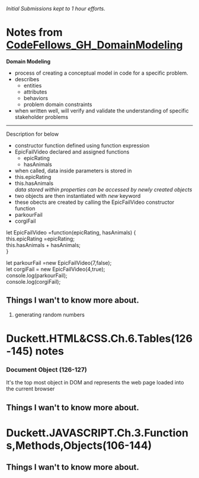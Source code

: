 *Initial Submissions kept to 1 hour efforts.*

# Notes from [CodeFellows_GH_DomainModeling](https://github.com/codefellows/domain_modeling#domain-modeling)
**Domain Modeling**
* process of creating a conceptual model in code for a specific problem.
* describes
  * entities
  * attributes
  * behaviors
  * problem domain constraints
 * when written well, will verify and validate the understanding of specific stakeholder problems
 
 ----
 Description for below
 * constructor function defined using function expression
  * EpicFailVideo declared and assigned functions 
    * epicRating
    * hasAnimals
 * when called, data inside parameters is stored in
  * this.epicRating
  * this.hasAnimals<br>
*data stored within properties can be accessed by newly created objects*
 * two objects are then instantiated with *new* keyword 
 * these obects are created by calling the EpicFailVideo constructor function
  * parkourFail
  * corgiFail<br>      
  
  let EpicFailVideo =function(epicRating, hasAnimals) {<br>
    this.epicRating =epicRating;<br>
    this.hasAnimals + hasAnimals;<br>
   }
   
   let parkourFail =new EpicFailVideo(7,false);<br>
   let corgiFail = new EpicFailVideo(4,true);<br>
   console.log(parkourFail);<br>
   console.log(corgiFail);<br>
   
## Things I wan't to know more about.
1. generating random numbers

# Duckett.HTML&CSS.Ch.6.Tables(126-145) notes
### Document Object (126-127)
It's the top most object in DOM and represents the web page loaded into the current browser
## Things I wan't to know more about.

# Duckett.JAVASCRIPT.Ch.3.Functions,Methods,Objects(106-144)
## Things I wan't to know more about.
